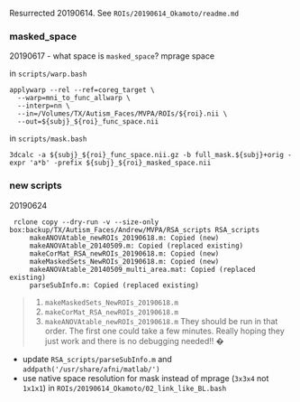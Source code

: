 Resurrected 20190614. See `ROIs/20190614_Okamoto/readme.md`


### masked_space
20190617 - what space is `masked_space`? mprage space

in `scripts/warp.bash`
```
applywarp --rel --ref=coreg_target \
  --warp=mni_to_func_allwarp \
  --interp=nn \
  --in=/Volumes/TX/Autism_Faces/MVPA/ROIs/${roi}.nii \
  --out=${subj}_${roi}_func_space.nii
```

in `scripts/mask.bash`
```
3dcalc -a ${subj}_${roi}_func_space.nii.gz -b full_mask.${subj}+orig -expr 'a*b' -prefix ${subj}_${roi}_masked_space.nii
```

### new scripts
20190624
```
 rclone copy --dry-run -v --size-only box:backup/TX/Autism_Faces/Andrew/MVPA/RSA_scripts RSA_scripts
     makeANOVAtable_newROIs_20190618.m: Copied (new)
     makeANOVAtable_20140509.m: Copied (replaced existing)
     makeCorMat_RSA_newROIs_20190618.m: Copied (new)
     makeMaskedSets_NewROIs_20190618.m: Copied (new)
     makeANOVAtable_20140509_multi_area.mat: Copied (replaced existing)
     parseSubInfo.m: Copied (replaced existing)
```

> 1. `makeMaskedSets_NewROIs_20190618.m`
> 2. `makeCorMat_RSA_newROIs_20190618.m`
> 3. `makeANOVAtable_newROIs_20190618.m`
> They should be run in that order. The first one could take a few minutes. Really hoping they just work and there is no debugging needed!! �

* update `RSA_scripts/parseSubInfo.m` and `addpath('/usr/share/afni/matlab/')`
* use native space resolution for mask instead of mprage (`3x3x4` not `1x1x1`) in `ROIs/20190614_Okamoto/02_link_like_BL.bash`
